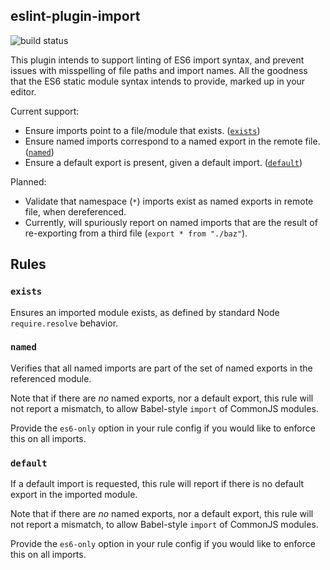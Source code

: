 eslint-plugin-import
---
![build status](https://travis-ci.org/benmosher/eslint-plugin-import.svg)

This plugin intends to support linting of ES6 import syntax, and prevent issues with misspelling of file paths and import names. All the goodness that the ES6 static module syntax intends to provide, marked up in your editor.

Current support:

* Ensure imports point to a file/module that exists. ([`exists`](#exists))
* Ensure named imports correspond to a named export in the remote file. ([`named`](#named))
* Ensure a default export is present, given a default import. ([`default`](#default))

Planned:

* Validate that namespace (`*`) imports exist as named exports in remote file, when dereferenced.
* Currently, will spuriously report on named imports that are the result of re-exporting from a third file (`export * from "./baz"`).


## Rules

### `exists`

Ensures an imported module exists, as defined by standard Node `require.resolve` behavior.

### `named`

Verifies that all named imports are part of the set of named exports in the referenced module.

Note that if there are _no_ named exports, nor a default export, this rule will not report a mismatch, to allow Babel-style `import` of CommonJS modules.

Provide the `es6-only` option in your rule config if you would like to enforce this on all imports.

### `default`

If a default import is requested, this rule will report if there is no default export in the imported module.

Note that if there are _no_ named exports, nor a default export, this rule will not report a mismatch, to allow Babel-style `import` of CommonJS modules.

Provide the `es6-only` option in your rule config if you would like to enforce this on all imports.

